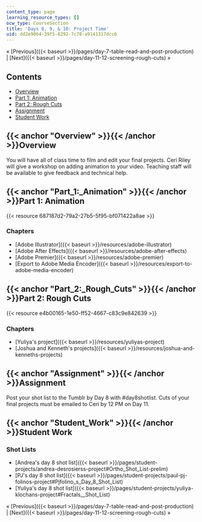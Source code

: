 ```yaml
---
content_type: page
learning_resource_types: []
ocw_type: CourseSection
title: 'Days 8, 9, & 10: Project Time'
uid: dd2e9064-39f5-8292-7c78-a9141317dcc6
---
```


« [Previous]({{< baseurl >}}/pages/day-7-table-read-and-post-production) | [Next]({{< baseurl >}}/pages/day-11-12-screening-rough-cuts) »

Contents
--------

*   [Overview](#Overview)
*   [Part 1: Animation](#Part_1:_Animation)
*   [Part 2: Rough Cuts](#Part_2:_Rough_Cuts)
*   [Assignment](#Assignment)
*   [Student Work](#Student_Work)

{{< anchor "Overview" >}}{{< /anchor >}}Overview
------------------------------------------------

You will have all of class time to film and edit your final projects. Ceri Riley will give a workshop on adding animation to your video. Teaching staff will be available to give feedback and technical help.

{{< anchor "Part_1:_Animation" >}}{{< /anchor >}}Part 1: Animation
------------------------------------------------------------------

{{< resource 687187d2-79a2-27b5-5f95-bf071422a8ae >}}

### Chapters

*   [Adobe Illustrator]({{< baseurl >}}/resources/adobe-illustrator)
*   [Adobe After Effects]({{< baseurl >}}/resources/adobe-after-effects)
*   [Adobe Premier]({{< baseurl >}}/resources/adobe-premier)
*   [Export to Adobe Media Encoder]({{< baseurl >}}/resources/export-to-adobe-media-encoder)

{{< anchor "Part_2:_Rough_Cuts" >}}{{< /anchor >}}Part 2: Rough Cuts
--------------------------------------------------------------------

{{< resource e4b00165-1e50-ff52-4667-c83c9e842639 >}}

### Chapters

*   [Yuliya's project]({{< baseurl >}}/resources/yuliyas-project)
*   [Joshua and Kenneth's projects]({{< baseurl >}}/resources/joshua-and-kenneths-projects)

{{< anchor "Assignment" >}}{{< /anchor >}}Assignment
----------------------------------------------------

Post your shot list to the Tumblr by Day 8 with #day8shotlist. Cuts of your final projects must be emailed to Ceri by 12 PM on Day 11.

{{< anchor "Student_Work" >}}{{< /anchor >}}Student Work
--------------------------------------------------------

### Shot Lists

*   [Andrea's day 8 shot list]({{< baseurl >}}/pages/student-projects/andrea-desrosierss-project#Ortho_Shot_List-prelim)
*   [PJ's day 8 shot list]({{< baseurl >}}/pages/student-projects/paul-pj-folinos-project#Pjfolino_s_Day_8_Shot_List)
*   [Yuliya's day 8 shot list]({{< baseurl >}}/pages/student-projects/yuliya-klochans-project#Fractals__Shot_List)

« [Previous]({{< baseurl >}}/pages/day-7-table-read-and-post-production) | [Next]({{< baseurl >}}/pages/day-11-12-screening-rough-cuts) »